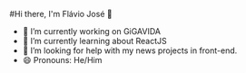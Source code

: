 #Hi there, I'm Flávio José 👋

- 🔭 I’m currently working on GiGAVIDA
- 🌱 I’m currently learning about ReactJS
- 🤔 I’m looking for help with my news projects in front-end.
- 😄 Pronouns: He/Him
